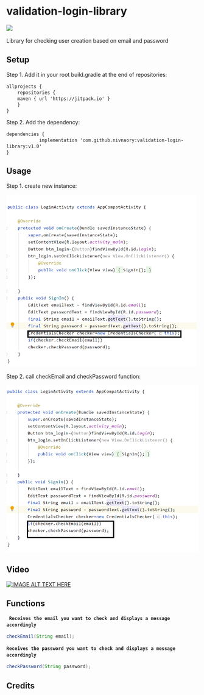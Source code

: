 # validation-login-library
[![](https://jitpack.io/v/nivnaory/validation-login-library.svg)](https://jitpack.io/#nivnaory/validation-login-library)



Library for checking user creation based on email and password




## Setup
Step 1. Add it in your root build.gradle at the end of repositories:
```
allprojects {
    repositories {
	maven { url 'https://jitpack.io' }
    }
}
```

Step 2. Add the dependency:

```
dependencies {
	        implementation 'com.github.nivnaory:validation-login-library:v1.0'
}
```
## Usage
Step 1. create new instance: 

<img src="https://github.com/nivnaory/validation-login-library/blob/master/image1.png" width="500">

Step 2. call checkEmail and checkPassword function:

<img src="https://github.com/nivnaory/validation-login-library/blob/master/image2.png" width="600">


## Video
[![IMAGE ALT TEXT HERE](https://img.youtube.com/vi/https://youtu.be/zePqM-iL5fU/0.jpg)](https://www.youtube.com/watch?v=https://youtu.be/zePqM-iL5fU)


## Functions

**` `**
**`Receives the email you want to check and displays a message accordingly
`**
```Java
checkEmail(String email);
```

**`Receives the password you want to check and displays a message accordingly `**
```Java
checkPassword(String password);
```
## Credits







